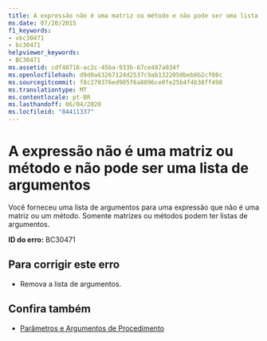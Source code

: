 ```yaml
---
title: A expressão não é uma matriz ou método e não pode ser uma lista de argumentos
ms.date: 07/20/2015
f1_keywords:
- vbc30471
- bc30471
helpviewer_keywords:
- BC30471
ms.assetid: cdf48716-ac2c-45ba-933b-67ce487a034f
ms.openlocfilehash: d9d0a63267124d2537c9ab1322050beb6b2cf08c
ms.sourcegitcommit: f8c270376ed905f6a8896ce0fe25b4f4b38ff498
ms.translationtype: MT
ms.contentlocale: pt-BR
ms.lasthandoff: 06/04/2020
ms.locfileid: "84411337"
---
```

# <a name="expression-is-not-an-array-or-a-method-and-cannot-have-an-argument-list"></a>A expressão não é uma matriz ou método e não pode ser uma lista de argumentos
Você forneceu uma lista de argumentos para uma expressão que não é uma matriz ou um método. Somente matrizes ou métodos podem ter listas de argumentos.  
  
 **ID do erro:** BC30471  
  
## <a name="to-correct-this-error"></a>Para corrigir este erro  
  
- Remova a lista de argumentos.  
  
## <a name="see-also"></a>Confira também

- [Parâmetros e Argumentos de Procedimento](../programming-guide/language-features/procedures/procedure-parameters-and-arguments.md)
